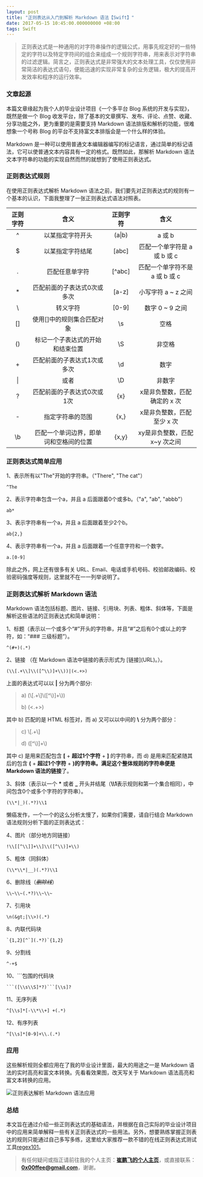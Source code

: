 ```yaml
---
layout: post
title: "正则表达从入门到解析 Markdown 语法【Swift】"
date: 2017-05-15 10:45:00.000000000 +08:00
tags: Swift
---
```


>正则表达式是一种通用的对字符串操作的逻辑公式，用事先规定好的一些特定的字符以及特定字符间的组合来组成一个规则字符串，用来表示对字符串的过滤逻辑。简言之，正则表达式是非常强大的文本处理工具，仅仅使用非常简洁的表达式语句，便能迅速的实现非常复杂的业务逻辑，极大的提高开发效率和程序的运行效率。

### 文章起源
本篇文章缘起为我个人的毕业设计项目《一个多平台 Blog 系统的开发与实现》，既然是做一个 Blog 收发平台，除了基本的文章撰写、发布、评论、点赞、收藏、分享功能之外，更为重要的是需要支持 Markdown 语法排版和解析的功能，很难想象一个号称 Blog 的平台不支持富文本排版会是一个什么样的体验。

Markdown 是一种可以使用普通文本编辑器编写的标记语言，通过简单的标记语法，它可以使普通文本内容具有一定的格式。既然如此，那解析 Markdown 语法文本字符串的功能的实现自然而然的就想到了使用正则表达式。

### 正则表达式规则

在使用正则表达式解析 Markdown 语法之前，我们要先对正则表达式的规则有一个基本的认识，下面我整理了一张正则表达式语法对照表。

|正则字符|含义|正则字符|含义|
|:---:|:---:|:---:|:---:|
|^|以某指定字符开头|(a\|b)|a 或 b|
|$|以某指定字符结尾|[abc]|匹配一个单字符是 a 或 b 或 c|
|.|匹配任意单字符|[^abc]|匹配一个单字符不是 a 或 b 或 c|
|*|匹配前面的子表达式0次或多次|[a-z]|小写字符 a ~ z 之间|
| \\ | 转义字符 |[0-9]|数字 0 ~ 9 之间|
|[]|使用[]中的规则集合匹配对象|\s|空格|
|()|标记一个子表达式的开始和结束位置|\S|非空格|
|+|匹配前面的子表达式1次或多次|\d|数字|
|\||或者|\D|非数字|
|?|匹配前面的子表达式0次或1次|{x}|x是非负整数，匹配确定的 x 次|
|-|指定字符串的范围|{x,}|x是非负整数，匹配至少 x 次|
|\b|匹配一个单词边界，即单词和空格间的位置|{x,y}|xy是非负整数，匹配 x~y 次之间|

### 正则表达式简单应用


1、表示所有以"The"开始的字符串。（"There", "The cat"）

```
^The
```

2、表示字符串包含一个a，并且 a 后面跟着0个或多b。（"a", "ab", "abbb"）

```
ab*
```

3、表示字符串有一个a，并且 a 后面跟着至少2个b。

```
ab{2,}
```

4、表示字符串有一个a，并且 a 后面跟着一个任意字符和一个数字。

```
a.[0-9]
```

除此之外，网上还有很多有关 URL、Email、电话或手机号码、校验邮政编码、校验密码强度等规则，这里就不在一一列举说明了。

### 正则表达式解析 Markdown 语法

Markdown 语法包括标题、图片、链接、引用块、列表、粗体、斜体等，下面是解析这些语法的正则表达式和简单说明：

1、标题（表示以一个或多个“#”开头的字符串，并且“#”之后有0个或以上的字符，如：“### 三级标题”）。

```
^(#+)(.*)
```

2、链接 （在 Markdown 语法中链接的表示形式为 \[链接](URL)。）。

```
(\\[.+\\]\\([^\\)]+\\))|(<.+>)
```
上面的表达式可以以 **|** 分为两个部分:

> a)  (\\[.+\\]\\([^\\)]+\\))
> 
> b)  (<.+>)

其中 b) 匹配的是 HTML 标签对，而 a) 又可以以中间的 **\\** 分为两个部分：

> c)  \\[.+\\]
> 
> d)  \([^\\)]+\\)

其中 c) 是用来匹配包含 **[** + **超过1个字符** + **]** 的字符串，而 d) 是用来匹配紧随其后的包含 **(** + **超过1个字符** + **)**的字符串。满足这个整体规则的字符串便是 Markdown 语法的**链接**了。

3、斜体（表示以一个 **\*** 或者 **\_** 开头并结尾（**\\\1**表示规则和第一个集合相同），中间包含0个或多个字符的字符串）。

```
(\\*|_)(.*?)\\1
```

懒癌发作，一个一个的这么分析太慢了，如果你们需要，请自行结合 Markdown 语法规则分析下面的正则表达式：

4、图片（部分地方同链接）

```
!\\[[^\\]]+\\]\\([^\\)]+\\)
```

5、粗体（同斜体）

```
(\\*\\*|__)(.*?)\\1
```

6、删除线（*~~删除线~~*）

```
\\~\\~(.*?)\\~\\~
```
7、引用块

```
\n(&gt;|\\>)(.*)
```

8、内联代码块

```
`{1,2}[^`](.*?)`{1,2}
```

9、分割线

```
^-+$
```

10、```包围的代码块

```
```([\\s\\S]*?)```[\\s]?
```

11、无序列表

```
^[\\s]*[-\\*\\+] +(.*)
```

12、有序列表

```
^[\\s]*[0-9]+\\.(.*)
```

### 应用

这些解析规则全都应用在了我的毕业设计里面，最大的用途之一是 Markdown 语法的实时高亮和富文本转换。先看看效果图，改天写关于 Markdown 语法高亮和富文本转换的应用。

![正则表达解析 Markdown 语法应用](/assets/post_images/2017/karanotes_regular_expression.png)


### 总结

本文旨在通过介绍一些正则表达式的基础语法，并根据在自己实际的毕业设计项目中的应用来简单解释一些有关正则表达式的一些用法。另外，想要熟练掌握正则表达的规则只能通过自己多写多练，这里给大家推荐一款不错的在线正则表达式测试工具[regex101](https://regex101.com)。
>有任何疑问或指正请前往我的个人主页：**[崔鹏飞的个人主页](http://www.cuipengfei.cn)**，或直接联系：**0x00ffee@gmail.com**，谢谢。
